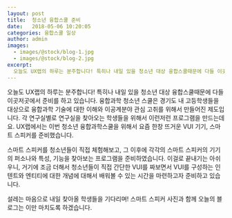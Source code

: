 ```yaml
---
layout: post
title:  청소년 융합스쿨 준비
date:   2018-05-06 10:20:05
categories: 융합스쿨 일상
author: admin
images:
  - images/@stock/blog-1.jpg
  - images/@stock/blog-2.jpg
excerpt:
  오늘도 UX랩의 하루는 분주합니다! 특히나 내일 있을 청소년 대상 융합스쿨때문에 다들 이곳저곳에서 준비를 하고 있습니다. 융합과학 청소년 스쿨은 경기도 내 고등학생들을 대상으로 융합과학 기술에 대한 이해와 이공계분야 관심 고취를 위해서 만들어진 제도입니다. 각 연구실별로 연구실을 찾아오는 학생들을 위해서 이런저런 프로그램을 만드는데요. UX랩에서는 이번 청소년 융합과학스쿨을 위해서 요즘 한창 뜨거운 VUI 기기, 스마트 스피커를 준비했습니다. 
---
```


오늘도 UX랩의 하루는 분주합니다! 특히나 내일 있을 청소년 대상 융합스쿨때문에 다들 이곳저곳에서 준비를 하고 있습니다. 
융합과학 청소년 스쿨은 경기도 내 고등학생들을 대상으로 융합과학 기술에 대한 이해와 이공계분야 관심 고취를 위해서 만들어진 제도입니다. 
각 연구실별로 연구실을 찾아오는 학생들을 위해서 이런저런 프로그램을 만드는데요. 
UX랩에서는 이번 청소년 융합과학스쿨을 위해서 요즘 한창 뜨거운 VUI 기기, 스마트 스피커를 준비했습니다. 

스마트 스피커를 청소년들이 직접 체험해보고, 그 이후에 각각의 스마트 스피커의 기기의 퍼소나와 특성, 기능을 찾아보는 프로그램을 준비하였습니다. 
이걸로 끝내기는 아쉬우니, 거기에 조금 더해서 청소년들이 직접 간단한 VUI를 짜보면서 VUI를 구성하는 인텐트와 엔티티에 대한 개념에 대해서 배워볼 수 있는 시간을 마련하고자 준비하고 있습니다.

설레는 마음으로 내일 찾아올 학생들을 기다리며! 스마트 스피커 사진과 함께 오늘의 블로그는 이만 마치도록 하겠습니다.